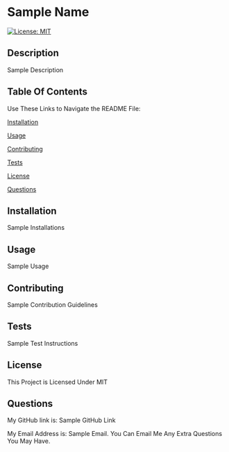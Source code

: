 # Sample Name
  [![License: MIT](https://img.shields.io/badge/License-MIT-yellow.svg)](https://opensource.org/licenses/MIT)


## Description

 Sample Description

## Table Of Contents

Use These Links to Navigate the README File:

[Installation](#installation)

[Usage](#usage)

[Contributing](#contributing)

[Tests](#tests)

[License](#license)

[Questions](#questions)

## Installation

 Sample Installations

## Usage

 Sample Usage 

## Contributing

 Sample Contribution Guidelines

## Tests

 Sample Test Instructions

## License

 This Project is Licensed Under MIT

## Questions 

 My GitHub link is: Sample GitHub Link

 My Email Address is: Sample Email. You Can Email Me Any Extra Questions You May Have.
